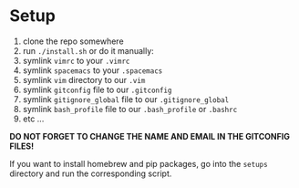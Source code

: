 Setup
=
1. clone the repo somewhere
1. run `./install.sh` or do it manually:
  1. symlink `vimrc` to your `.vimrc`
  1. symlink `spacemacs` to your `.spacemacs`
  1. symlink `vim` directory to our `.vim`
  1. symlink `gitconfig` file to our `.gitconfig`
  1. symlink `gitignore_global` file to our `.gitignore_global`
  1. symlink `bash_profile` file to our `.bash_profile` or `.bashrc`
  1. etc ...

**DO NOT FORGET TO CHANGE THE NAME AND EMAIL IN THE GITCONFIG FILES!**

If you want to install homebrew and pip packages, go into the `setups` directory and run the corresponding script.
